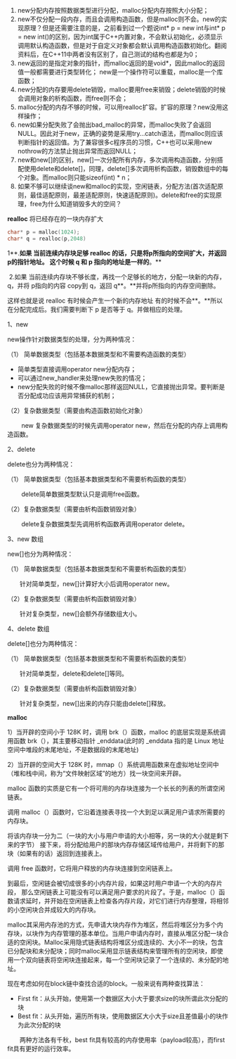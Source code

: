 1. new分配内存按照数据类型进行分配，malloc分配内存按照大小分配；
2. new不仅分配一段内存，而且会调用构造函数，但是malloc则不会。new的实现原理？但是还需要注意的是，之前看到过一个题说int* p = new int与int* p = new int()的区别，因为int属于C++内置对象，不会默认初始化，必须显示调用默认构造函数，但是对于自定义对象都会默认调用构造函数初始化。翻阅资料后，在C++11中两者没有区别了，自己测试的结构也都是为0；
3. new返回的是指定对象的指针，而malloc返回的是void*，因此malloc的返回值一般都需要进行类型转化；
   new是一个操作符可以重载，malloc是一个库函数；
4. new分配的内存要用delete销毁，malloc要用free来销毁；delete销毁的时候会调用对象的析构函数，而free则不会；
5. malloc分配的内存不够的时候，可以用realloc扩容。扩容的原理？new没用这样操作；
6. new如果分配失败了会抛出bad_malloc的异常，而malloc失败了会返回NULL。因此对于new，正确的姿势是采用try…catch语法，而malloc则应该判断指针的返回值。为了兼容很多c程序员的习惯，C++也可以采用new nothrow的方法禁止抛出异常而返回NULL；
7. new和new[]的区别，new[]一次分配所有内存，多次调用构造函数，分别搭配使用delete和delete[]，同理，delete[]多次调用析构函数，销毁数组中的每个对象。而malloc则只能sizeof(int) * n；
8. 如果不够可以继续谈new和malloc的实现，空闲链表，分配方法(首次适配原则，最佳适配原则，最差适配原则，快速适配原则)。delete和free的实现原理，free为什么知道销毁多大的空间？

**realloc** 将已经存在的一块内存扩大

```c++
char* p = malloc(1024);
char* q = realloc(p,2048)
```

  1**.**如果 当前连续内存块足够 realloc 的话，只是将p所指向的空间扩大，并返回p的指针地址。 这个时候 q 和 p 指向的地址是一样的**。**

​    2.如果 当前连续内存块不够长度，再找一个足够长的地方，分配一块新的内存，q，并将 p指向的内容 copy到 q，返回 q**。**并将p所指向的内存空间删除。

 这样也就是说 realloc 有时候会产生一个新的内存地址 有的时候不会**。**所以在分配完成后。我们需要判断下 p 是否等于 q。并做相应的处理。



1、new

new操作针对数据类型的处理，分为两种情况：

（1） 简单数据类型（包括基本数据类型和不需要构造函数的类型）

- 简单类型直接调用operator new分配内存；
- 可以通过new_handler来处理new失败的情况；
- new分配失败的时候不像malloc那样返回NULL，它直接抛出异常。要判断是否分配成功应该用异常捕获的机制；

（2）复杂数据类型（需要由构造函数初始化对象）

　　 new 复杂数据类型的时候先调用operator new，然后在分配的内存上调用构造函数。

2、delete 

delete也分为两种情况：

（1） 简单数据类型（包括基本数据类型和不需要析构函数的类型）

　　 delete简单数据类型默认只是调用free函数。

（2）复杂数据类型（需要由析构函数销毁对象）

　　 delete复杂数据类型先调用析构函数再调用operator delete。

3、new 数组

new[]也分为两种情况：

（1） 简单数据类型（包括基本数据类型和不需要析构函数的类型）

　　针对简单类型，new[]计算好大小后调用operator new。

（2）复杂数据类型（需要由析构函数销毁对象）

　　针对复杂类型，new[]会额外存储数组大小。

4、delete 数组

delete[]也分为两种情况：

（1） 简单数据类型（包括基本数据类型和不需要析构函数的类型）

　　针对简单类型，delete和delete[]等同。

（2）复杂数据类型（需要由析构函数销毁对象）

　　针对复杂类型，new[]出来的内存只能由delete[]释放。

**malloc**

1）当开辟的空间小于 128K 时，调用 brk（）函数，malloc 的底层实现是系统调用函数 brk（），其主要移动指针 _enddata(此时的 _enddata 指的是 Linux 地址空间中堆段的末尾地址，不是数据段的末尾地址)

2）当开辟的空间大于 128K 时，mmap（）系统调用函数来在虚拟地址空间中（堆和栈中间，称为“文件映射区域”的地方）找一块空间来开辟。

malloc 函数的实质是它有一个将可用的内存块连接为一个长长的列表的所谓空闲链表。 

调用  malloc（）函数时，它沿着连接表寻找一个大到足以满足用户请求所需要的内存块。  

将该内存块一分为二（一块的大小与用户申请的大小相等，另一块的大小就是剩下来的字节）  接下来，将分配给用户的那块内存存储区域传给用户，并将剩下的那块（如果有的话）返回到连接表上。

 调用 free  函数时，它将用户释放的内存块连接到空闲链表上。

 到最后，空闲链会被切成很多的小内存片段，如果这时用户申请一个大的内存片段，  那么空闲链表上可能没有可以满足用户要求的片段了。于是，malloc（）函数请求延时，并开始在空闲链表上检查各内存片段，对它们进行内存整理，将相邻的小空闲块合并成较大的内存块。



malloc其采用内存池的方式，先申请大块内存作为堆区，然后将堆区分为多个内存块，以块作为内存管理的基本单位。当用户申请内存时，直接从堆区分配一块合适的空闲块。Malloc采用隐式链表结构将堆区分成连续的、大小不一的块，包含已分配块和未分配块；同时malloc采用显示链表结构来管理所有的空闲块，即使用一个双向链表将空闲块连接起来，每一个空闲块记录了一个连续的、未分配的地址。

现在考虑如何在block链中查找合适的block。一般来说有两种查找算法：

- First fit：从头开始，使用第一个数据区大小大于要求size的块所谓此次分配的块
- Best fit：从头开始，遍历所有块，使用数据区大小大于size且差值最小的块作为此次分配的块

　　两种方法各有千秋，best fit具有较高的内存使用率（payload较高），而first fit具有更好的运行效率。

